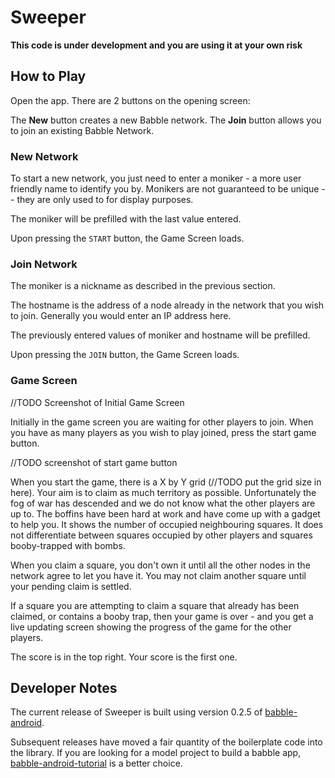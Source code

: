 # Sweeper

**This code is under development and you are using it at your own risk**

## How to Play

Open the app. There are 2 buttons on the opening screen: 

The **New** button creates a new Babble network. The **Join** button allows you to join an existing Babble Network.

### New Network

To start a new network, you just need to enter a moniker - a more user friendly name to identify you by. Monikers are not guaranteed to be unique -- they are only used to for display purposes.

The moniker will be prefilled with the last value entered.

Upon pressing the ``START`` button, the Game Screen loads.

### Join Network

The moniker is a nickname as described in the previous section. 

The hostname is the address of a node already in the network that you wish to join. Generally you would enter an IP address here. 

The previously entered values of moniker and hostname will be prefilled.

Upon pressing the ``JOIN`` button, the Game Screen loads.

### Game Screen

//TODO Screenshot of Initial Game Screen

Initially in the game screen you are waiting for other players to join. When you have as many players as you wish to play joined, press the start game button. 

//TODO screenshot of start game button

When you start the game, there is a X by Y grid (//TODO put the grid size in here). Your aim is to
claim as much territory as possible. Unfortunately the fog of war has descended and we do not know
what the other players are up to. The boffins have been hard at work and have come up with a gadget
to help you. It shows the number of occupied neighbouring squares. It does not differentiate between squares occupied by other players and squares booby-trapped with bombs. 

When you claim a square, you don't own it until all the other nodes in the network agree to let you have it. You may not claim another square until your pending claim is settled. 

If a square you are attempting to claim a square that already has been claimed, or contains a booby trap, then your game is over - and you get a live updating screen showing the progress of the game for the other players. 

The score is in the top right. Your score is the first one. 


## Developer Notes

The current release of Sweeper is built using version 0.2.5 of [babble-android](https://github.com/mosaicnetworks/babble-android). 

Subsequent releases have moved a fair quantity of the boilerplate code into the library. If you are looking for a model project to build a babble app, [babble-android-tutorial](https://github.com/mosaicnetworks/babble-android-tutorial) is a better choice. 

